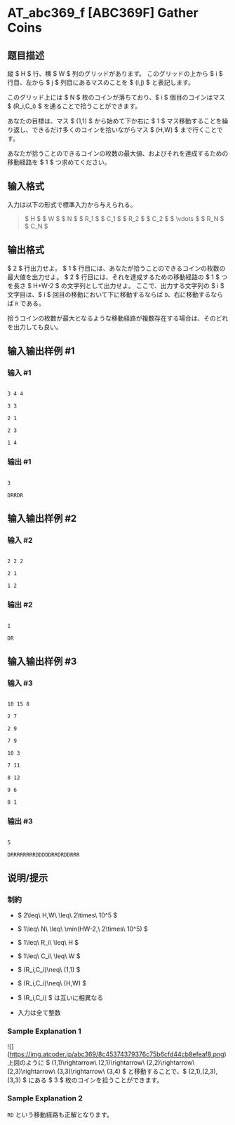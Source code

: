 # AT_abc369_f [ABC369F] Gather Coins

## 题目描述

[problemUrl]: https://atcoder.jp/contests/abc369/tasks/abc369_f

縦 $ H $ 行、横 $ W $ 列のグリッドがあります。 このグリッドの上から $ i $ 行目、左から $ j $ 列目にあるマスのことを $ (i,j) $ と表記します。

このグリッド上には $ N $ 枚のコインが落ちており、$ i $ 個目のコインはマス $ (R_i,C_i) $ を通ることで拾うことができます。

あなたの目標は、マス $ (1,1) $ から始めて下か右に $ 1 $ マス移動することを繰り返し、できるだけ多くのコインを拾いながらマス $ (H,W) $ まで行くことです。

あなたが拾うことのできるコインの枚数の最大値、およびそれを達成するための移動経路を $ 1 $ つ求めてください。

## 输入格式

入力は以下の形式で標準入力から与えられる。

> $ H $ $ W $ $ N $ $ R_1 $ $ C_1 $ $ R_2 $ $ C_2 $ $ \vdots $ $ R_N $ $ C_N $

## 输出格式

$ 2 $ 行出力せよ。 $ 1 $ 行目には、あなたが拾うことのできるコインの枚数の最大値を出力せよ。 $ 2 $ 行目には、それを達成するための移動経路の $ 1 $ つを長さ $ H+W-2 $ の文字列として出力せよ。 ここで、出力する文字列の $ i $ 文字目は、$ i $ 回目の移動において下に移動するならば `D`、右に移動するならば `R` である。

拾うコインの枚数が最大となるような移動経路が複数存在する場合は、そのどれを出力しても良い。

## 输入输出样例 #1

### 输入 #1

```
3 4 4
3 3
2 1
2 3
1 4
```

### 输出 #1

```
3
DRRDR
```

## 输入输出样例 #2

### 输入 #2

```
2 2 2
2 1
1 2
```

### 输出 #2

```
1
DR
```

## 输入输出样例 #3

### 输入 #3

```
10 15 8
2 7
2 9
7 9
10 3
7 11
8 12
9 6
8 1
```

### 输出 #3

```
5
DRRRRRRRRDDDDDRRDRDDRRR
```

## 说明/提示

### 制約

- $ 2\leq\ H,W\ \leq\ 2\times\ 10^5 $
- $ 1\leq\ N\ \leq\ \min(HW-2,\ 2\times\ 10^5) $
- $ 1\leq\ R_i\ \leq\ H $
- $ 1\leq\ C_i\ \leq\ W $
- $ (R_i,C_i)\neq\ (1,1) $
- $ (R_i,C_i)\neq\ (H,W) $
- $ (R_i,C_i) $ は互いに相異なる
- 入力は全て整数
 
### Sample Explanation 1

!\[\](https://img.atcoder.jp/abc369/8c45374379376c75b6cfd44cb8efeaf8.png) 上図のように $ (1,1)\rightarrow\ (2,1)\rightarrow\ (2,2)\rightarrow\ (2,3)\rightarrow\ (3,3)\rightarrow\ (3,4) $ と移動することで、$ (2,1),(2,3),(3,3) $ にある $ 3 $ 枚のコインを拾うことができます。

### Sample Explanation 2

`RD` という移動経路も正解となります。